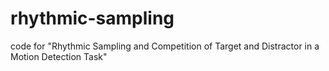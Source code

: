 # rhythmic-sampling
code for "Rhythmic Sampling and Competition of Target and Distractor in a Motion Detection Task"
